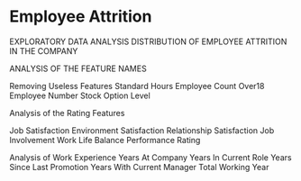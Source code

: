 # Employee Attrition 
EXPLORATORY DATA ANALYSIS
DISTRIBUTION OF EMPLOYEE ATTRITION IN THE COMPANY

ANALYSIS OF THE FEATURE NAMES

Removing Useless Features
Standard Hours
Employee Count
Over18
Employee Number
Stock Option Level


Analysis of the Rating Features

Job Satisfaction
Environment Satisfaction
Relationship Satisfaction
Job Involvement
Work Life Balance
Performance Rating

Analysis of Work Experience
Years At Company
Years In Current Role
Years Since Last Promotion
Years With Current Manager
Total Working Year
